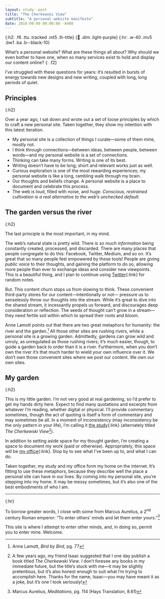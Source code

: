 ```yaml
---
layout: study--post
title: "The Cherkewski View"
subtitle: "A personal website manifesto"
date: 2016-09-09 00:00:00 -0400
---
```


{:h2: .f6 .ttu .tracked .mt5 .lh-title}
{:link: .dim .light-purple}
{:hr: .w-40 .mv5 .bw1 .ba .b--black-10}

What’s a personal website? What are these things all about? Why should we even bother to have one, when so many services
exist to hold and display our content online?
{: .f2}

I’ve struggled with these questions for years: it’s resulted in bursts of energy towards new designs and new writing,
coupled with long, long periods of quiet.

## Principles
{:h2}

Over a year ago, I sat down and wrote out a set of loose principles by which to craft a new personal site. Taken together,
they show my intention with this latest iteration.

* My personal site is a collection of things I curate—some of them mine, mostly not.
* I think through connections—between ideas, between people, between words—and my personal website is a set of connections.
* Thinking can take many forms. Writing is one of its best.
* Writing doesn’t have to be long; short and relevant works just as well.
* Curious exploration is one of the most rewarding experiences; my personal website is like a long, rambling walk through
  my brain.
* Our thoughts and beliefs change. A personal website is a place to document and celebrate this process.
* The web is loud, filled with noise, and huge. *Conscious, restrained cultivation is a real alternative to
  the web’s unchecked default.*

## The garden versus the river
{:h2}

The last principle is the most important, in my mind.

The web’s natural state is pretty wild. There is *so much information* being constantly created, processed, and discarded.
There are many places that people congregate to do this: Facebook, Twitter, Medium, and so on. It’s great that so many
people feel empowered by these tools! People are giving *public* voice to their thoughts, and gaining the platform to do
so, allowing more people than ever to exchange ideas and consider new viewpoints. This is a beautiful thing, and I plan
to continue using [Twitter](https://twitter.com/lchski){:link} for random notes.

But. This content churn stops us from slowing to think. These convenient third-party stores for our content—intentionally or not—
pressure us to senselessly throw our thoughts into the stream. While it’s great to dive into the shared stream, it incessantly
propels us forward, and discourages deep consideration or reflection. The seeds of thought can’t grow in a stream—they
need fertile soil within which to spread their roots and bloom.

Anne Lamott points out that there are two great metaphors for humanity: the river and the garden.[^lamott]
All those other sites are rushing rivers, while a personal site is a growing garden. Admittedly, gardens can grow wild
and unruly, as unregulated as those rushing rivers; it’s much easier, though, to guide a garden back to order than it is
a river. Furthermore, when you don’t own the river it’s that much harder to wield your own influence over it. We don’t
own those convenient sites where we post our content. We own our own sites.

[^lamott]: Anne Lamott, *Bird by Bird*, pg. 77

## My garden
{:h2}

This is my little garden. I’m not very good at real gardening, so I’d prefer to get my hands dirty here. Expect to find
many quotations and excerpts from whatever I’m reading, whether digital or physical. I’ll provide commentary sometimes,
though the act of quoting is itself a form of commentary and may sometimes be all. In a moment of inconsistency (may 
inconsistency be the only pattern in your life), I’m calling it [the study](/study){:link} (alternately titled
*The Cherkewski View*[^cherkewski-view]).

In addition to setting aside space for my thought garden, I’m creating a space to document my work (paid or otherwise).
Appropriately, this space will be [my office](/office){:link}. Stop by to see what I’ve been up to, and what I can do.

Taken together, my study and my office form my home on the internet. It’s fitting to use these metaphors, because
they describe well the place a personal site can have in our lives. By coming into my personal site, you’re stepping into
my home. It may be messy sometimes, but it’s also one of the best embodiments of who I am.

---
{:hr}

To borrow greater words, I close with some from Marcus Aurelius, a 2<sup>nd</sup> century Roman emperor:
“To enter others’ minds and let them enter yours.”[^aurelius]

[^aurelius]: Marcus Aurelius, *Meditations*, pg. 114 (Hays Translation, 8.61) 

This site is where I attempt to enter other minds, and, in doing so, permit you to enter mine. Welcome.

[^cherkewski-view]:
	A few years ago, my friend Isaac suggested that I one day publish a book titled *The Cherkewski View*. I don’t foresee
	any books in my immediate future, but the title’s stuck with me—it may be slightly pretentious, but it’s also honest 
	enough to suit what I’m trying to accomplish here. Thanks for the name, Isaac—you may have meant it as a joke, but it’s
	one I took seriously!

